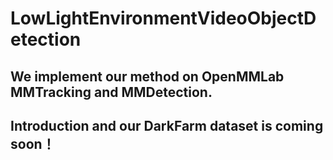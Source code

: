 # LowLightEnvironmentVideoObjectDetection
## We implement our method on OpenMMLab MMTracking and MMDetection.
## Introduction and our DarkFarm dataset is coming soon！

